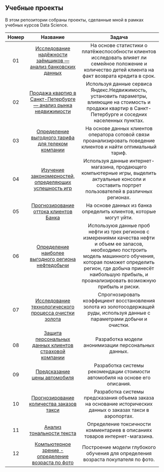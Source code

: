 ## Учебные проекты

В этом репозитории собраны проекты, сделанные мной в рамках учебных курсов Data Science.

|**Номер**|**Название**|**Задача**|
|:-----:|:----------------:|:------------------------------------------:|
|01|[Исследование надёжности заёмщиков — анализ банковских данных](https://github.com/chusovalex/DataScienceProjects/tree/main/project_01)|На основе статистики о платёжеспособности клиентов исследовать влияет ли семейное положение и количество детей клиента на факт возврата кредита в срок.|
|02|[Продажа квартир в Санкт-Петербурге — анализ рынка недвижимости](https://github.com/chusovalex/DataScienceProjects/tree/main/project_02)|Используя данные сервиса Яндекс.Недвижимость, установить параметры, влияющие на стоимость и продажи квартир в Санкт-Петербурге и соседних населенных пунктах.|
|03|[Определение выгодного тарифа для телеком компании](https://github.com/chusovalex/DataScienceProjects/tree/main/project_03)|На основе данных клиентов оператора сотовой связи проанализировать поведение клиентов и найти оптимальный тариф.|
|04|[Изучение закономерностей, определяющих успешность игр](https://github.com/chusovalex/DataScienceProjects/tree/main/project_04)|Используя данные интернет-магазина, продающего компьютерные игры, выделить актуальные консоли и составить портрет пользователей в различных регионах.|
|05|[Прогнозирование оттока клиентов Банка](https://github.com/chusovalex/DataScienceProjects/tree/main/project_05)|На основе данных из банка определить клиентов, которые могут уйти.|
|06|[Определение наиболее выгодного региона нефтедобычи](https://github.com/chusovalex/DataScienceProjects/tree/main/project_06)|Используюя данные проб нефти из трех регионов с измерениями качества нефти и объем ее запасов, необходимо построить модель машинного обучения, которая поможет определить регион, где добыча принесёт наибольшую прибыль, и проанализировать возможную прибыль и риски.|
|07|[Исследование технологического процесса очистки золота](https://github.com/chusovalex/DataScienceProjects/tree/main/project_07)|Спрогнозировать коэффициент восстановления золота из золотосодержащей руды, используя данные с параметрами добычи и очистки.|
|08|[Защита персональных данных клиентов страховой компании](https://github.com/chusovalex/DataScienceProjects/tree/main/project_08)|Разработка модели анонимизации персональных данных.|
|09|[Предсказание цены автомобиля](https://github.com/chusovalex/DataScienceProjects/tree/main/project_09)|Разработка системы рекомендации стоимости автомобиля на основе его описания.|
|10|[Прогнозирование количества заказов такси](https://github.com/chusovalex/DataScienceProjects/tree/main/project_10)|Разработка системы предсказания объема заказа на основание исторических данных о заказах такси в аэропортах.|
|11|[Анализ тональности текста](https://github.com/chusovalex/DataScienceProjects/tree/main/project_11)|Определение токсичности комментариев в описаниях товаров интернет-магазина.|
|12|[Компьютерное зрение - определение возраста по фото](https://github.com/chusovalex/DataScienceProjects/tree/main/project_12)|Построение модели глубокого обучения для определения возраста покупателя по фото.|
